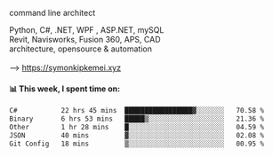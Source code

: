 command line architect

Python, C#, .NET, WPF , ASP.NET, mySQL <br>
Revit, Navisworks, Fusion 360, APS, CAD <br>
architecture, opensource & automation<br>
<br>
--> https://symonkipkemei.xyz

#### 📊 This week, I spent time on:
<!--START_SECTION:waka-->

```txt
C#           22 hrs 45 mins  █████████████████▓░░░░░░░   70.58 %
Binary       6 hrs 53 mins   █████▒░░░░░░░░░░░░░░░░░░░   21.36 %
Other        1 hr 28 mins    █░░░░░░░░░░░░░░░░░░░░░░░░   04.59 %
JSON         40 mins         ▓░░░░░░░░░░░░░░░░░░░░░░░░   02.08 %
Git Config   18 mins         ▒░░░░░░░░░░░░░░░░░░░░░░░░   00.95 %
```

<!--END_SECTION:waka-->
